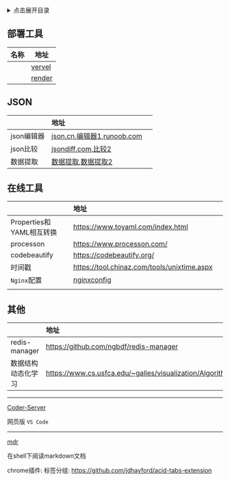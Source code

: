<details>
<summary>点击展开目录</summary>

- [部署工具](#部署工具)
- [JSON](#json)
- [在线工具](#在线工具)
- [其他](#其他)

</details>


## 部署工具


| 名称 | 地址                                    |
| ---- | --------------------------------------- |
|      | [vervel](https://vercel.com)            |
|      | [render](https://dashboard.render.com/) |


## JSON

|            | 地址                                                                                                                    |      |
| :--------- | :---------------------------------------------------------------------------------------------------------------------- | :--- |
| json编辑器 | [json.cn](https://www.json.cn/),[编辑器1](http://jsoneditoronline.org/),[runoob.com](https://c.runoob.com/front-end/53) |      |
| json比较   | [jsondiff.com](http://jsondiff.com/),[比较2](https://www.sojson.com/jsondiff.html)                                      |      |
| 数据提取   | [数据提取](https://uutool.cn/json-field/),[数据提取2](https://wejson.cn/extract/)                                       |      |

## 在线工具

|                          | 地址                                        |      |
| :----------------------- | :------------------------------------------ | :--- |
| Properties和YAML相互转换 | https://www.toyaml.com/index.html           |      |
| processon                | https://www.processon.com/                  |      |
| codebeautify             | https://codebeautify.org/                   |      |
| 时间戳                   | https://tool.chinaz.com/tools/unixtime.aspx |      |
| `Nginx`配置              | [nginxconfig](https://nginxconfig.io/)      |      |
|                          |                                             |      |

## 其他

|                    | 地址                                                           |      |
| :----------------- | :------------------------------------------------------------- | :--- |
| redis-manager      | https://github.com/ngbdf/redis-manager                         |      |
| 数据结构动态化学习 | https://www.cs.usfca.edu/~galles/visualization/Algorithms.html |      |

---

[Coder-Server](https://github.com/cdr/code-server)

网页版 `VS Code`

---

[mdr](https://github.com/MichaelMure/mdr)

在shell下阅读markdown文档

chrome插件:
标签分组: https://github.com/jdhayford/acid-tabs-extension
